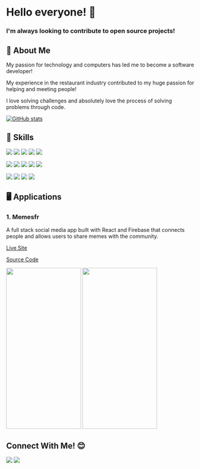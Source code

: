 # Hello everyone! 👋 

### I'm always looking to contribute to open source projects!

## 👨 About Me
My passion for technology and computers has led me to become a software developer!

My experience in the restaurant industry contributed to my huge passion for helping and meeting people!

I love solving challenges and absolutely love the process of solving problems through code. 

[![GitHub stats](https://github-readme-stats.vercel.app/api?username=reillyjodonnell&hide=stars,contribs&show_icons=true&theme=buefy)](https://github.com/anuraghazra/github-readme-stats)

## 🚀 Skills
<a href="https://github.com/reillyjodonnell"><img src="https://img.shields.io/badge/JavaScript-F7DF1E?style=for-the-badge&logo=javascript&logoColor=black" /></a> <a href="https://github.com/reillyjodonnell"><img src="https://img.shields.io/badge/CSS3-1572B6?style=for-the-badge&logo=css3&logoColor=white" /></a> 
<a href="https://github.com/reillyjodonnell"><img src="https://img.shields.io/badge/HTML5-E34F26?style=for-the-badge&logo=html5&logoColor=white" /></a> 
<a href="https://github.com/reillyjodonnell"><img src="https://img.shields.io/badge/React-20232A?style=for-the-badge&logo=react&logoColor=61DAFB" /></a> 
<a href="https://github.com/reillyjodonnell"><img src="https://img.shields.io/badge/Node.js-43853D?style=for-the-badge&logo=node.js&logoColor=white" /></a> 

<a href="https://github.com/reillyjodonnell"><img src="https://img.shields.io/badge/c%23-%23239120.svg?style=for-the-badge&logo=c-sharp&logoColor=white" /></a>
<a href="https://github.com/reillyjodonnell"><img src="https://img.shields.io/badge/firebase-%23039BE5.svg?style=for-the-badge&logo=firebase" /></a> 
<a href="https://github.com/reillyjodonnell"><img src="https://img.shields.io/badge/PostgreSQL-316192?style=for-the-badge&logo=postgresql&logoColor=white" /></a> <a href="https://github.com/reillyjodonnell"><img src="https://img.shields.io/badge/Git-F05032?style=for-the-badge&logo=git&logoColor=white" /></a> 
<a href="https://github.com/reillyjodonnell"><img src="https://img.shields.io/badge/Linux-FCC624?style=for-the-badge&logo=linux&logoColor=black" /></a> 

<a href="https://github.com/reillyjodonnell"><img src="https://img.shields.io/badge/GitHub-100000?style=for-the-badge&logo=github&logoColor=white" /></a> 
<a href="https://github.com/reillyjodonnell"><img src="https://img.shields.io/badge/Visual_Studio_Code-0078D4?style=for-the-badge&logo=visual%20studio%20code&logoColor=white" /></a> 
<a href="https://github.com/reillyjodonnell"><img src="https://img.shields.io/badge/npm-CB3837?style=for-the-badge&logo=npm&logoColor=white" /></a>
<a href="https://github.com/reillyjodonnell"><img src="https://img.shields.io/badge/sqlite-%2307405e.svg?style=for-the-badge&logo=sqlite&logoColor=white" /></a>


  

## 🖥️ Applications

### 1. Memesfr

A full stack social media app built with React and Firebase that connects people and allows users to share memes with the community.

[Live Site](https://memesfr.com)

[Source Code](https://github.com/reillyjodonnell/Memesfr_production)

<p>
  <img src="https://github.com/reillyjodonnell/Memesfr_production/blob/main/.github/images/memesfr-test.gif" width="200px" height="430px"/> 
  <img src="https://github.com/reillyjodonnell/Memesfr_production/blob/main/.github/images/Memesfr1.gif?raw=true" width="200px" height="430px"/> 
</p>



## Connect With Me! 😊 
<a href="https://www.linkedin.com/in/reillyjodonnell/"><img src="https://img.shields.io/badge/LinkedIn-0077B5?style=for-the-badge&logo=linkedin&logoColor=white" /></a> <a href="mailto:odonnell.reilly.j@gmail.com/"><img src="https://img.shields.io/badge/Email-D14836?style=for-the-badge&logo=gmail&logoColor=white" /></a>

<!--
